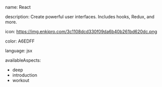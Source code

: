 name: React

description: Create powerful user interfaces. Includes hooks, Redux, and more.

icon: https://img.enkipro.com/3c1108dcd330f09da6b40b261bd620dc.png

color: A6EDFF

language: jsx

availableAspects:
  - deep
  - introduction
  - workout
